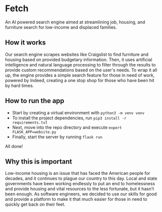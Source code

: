 <h1>Fetch</h1>
An AI powered search engine aimed at streamlining job, housing, and furniture search for low-income and displaced families.
<br>

<h2>How it works</h2>
Our search engine scrapes websites like Craigslist to find furniture and housing based on provided budgetary information. Then, it uses artificial intelligence and natural language processing to filter through the results to provide custom recommendations based on the user's needs. To wrap it all up, the engine provides a simple search feature for those in need of work, powered by Indeed, creating a one stop shop for those who have been hit by hard times.
<br>

<h2>How to run the app</h2>

- Start by creating a virtual environment with `python3 -m venv venv`
- To install the project dependencies, run `pip3 install -r requirements.txt`
- Next, move into the repo directory and execute `export FLASK_APP=website.py`
- Finally, start the server by running `flask run`

All done!
<br>


<h2>Why this is important</h2>
Low-income housing is an issue that has faced the American people for decades, and it continues to plague our country to this day. Local and state governments have been working endlessly to put an end to homelessness and provide housing and vital resources to the less fortunate, but it hasn't been enough. As software engineers, we decided to use our skills for good and provide a platform to make it that much easier for those in need to quickly get back on their feet. 
